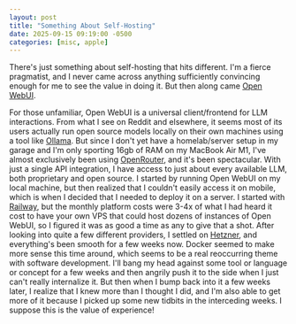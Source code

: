 ```yaml
---
layout: post
title: "Something About Self-Hosting"
date: 2025-09-15 09:19:00 -0500
categories: [misc, apple]
---
```

There's just something about self-hosting that hits different.  I'm a fierce pragmatist, and I never came across anything sufficiently convincing enough for me to see the value in doing it.  But then along came [Open WebUI](https://openwebui.com).
<!--more-->
For those unfamiliar, Open WebUI is a universal client/frontend for LLM interactions.  From what I see on Reddit and elsewhere, it seems most of its users actually run open source models locally on their own machines using a tool like [Ollama](https://ollama.com).  But since I don't yet have a homelab/server setup in my garage and I'm only sporting 16gb of RAM on my MacBook Air M1, I've almost exclusively been using [OpenRouter](https://openrouter.com), and it's been spectacular.  With just a single API integration, I have access to just about every available LLM, both proprietary and open source.
I started by running Open WebUI on my local machine, but then realized that I couldn't easily access it on mobile, which is when I decided that I needed to deploy it on a server.  I started with [Railway](https://railway.com), but the monthly platform costs were 3-4x of what I had heard it cost to have your own VPS that could host dozens of instances of Open WebUI, so I figured it was as good a time as any to give that a shot.  After looking into quite a few different providers, I settled on [Hetzner](https://www.hetzner.com), and everything's been smooth for a few weeks now.  Docker seemed to make more sense this time around, which seems to be a real reoccurring theme with software development.  I'll bang my head against some tool or language or concept for a few weeks and then angrily push it to the side when I just can't really internalize it.  But then when I bump back into it a few weeks later, I realize that I knew more than I thought I did, and I'm also able to get more of it because I picked up some new tidbits in the interceding weeks.  I suppose this is the value of experience!